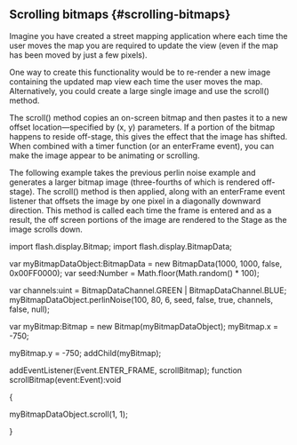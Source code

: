 ## Scrolling bitmaps {#scrolling-bitmaps}

Imagine you have created a street mapping application where each time the user moves the map you are required to update the view (even if the map has been moved by just a few pixels).

One way to create this functionality would be to re-render a new image containing the updated map view each time the user moves the map. Alternatively, you could create a large single image and use the scroll() method.

The scroll() method copies an on-screen bitmap and then pastes it to a new offset location—specified by (x, y) parameters. If a portion of the bitmap happens to reside off-stage, this gives the effect that the image has shifted. When combined with a timer function (or an enterFrame event), you can make the image appear to be animating or scrolling.

The following example takes the previous perlin noise example and generates a larger bitmap image (three-fourths of which is rendered off-stage). The scroll() method is then applied, along with an enterFrame event listener that offsets the image by one pixel in a diagonally downward direction. This method is called each time the frame is entered and as a result, the off screen portions of the image are rendered to the Stage as the image scrolls down.

import flash.display.Bitmap; import flash.display.BitmapData;

var myBitmapDataObject:BitmapData = new BitmapData(1000, 1000, false, 0x00FF0000); var seed:Number = Math.floor(Math.random() * 100);

var channels:uint = BitmapDataChannel.GREEN | BitmapDataChannel.BLUE; myBitmapDataObject.perlinNoise(100, 80, 6, seed, false, true, channels, false, null);

var myBitmap:Bitmap = new Bitmap(myBitmapDataObject); myBitmap.x = -750;

myBitmap.y = -750; addChild(myBitmap);

addEventListener(Event.ENTER_FRAME, scrollBitmap); function scrollBitmap(event:Event):void

{

myBitmapDataObject.scroll(1, 1);

}